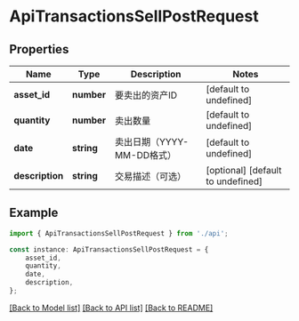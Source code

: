 # ApiTransactionsSellPostRequest


## Properties

Name | Type | Description | Notes
------------ | ------------- | ------------- | -------------
**asset_id** | **number** | 要卖出的资产ID | [default to undefined]
**quantity** | **number** | 卖出数量 | [default to undefined]
**date** | **string** | 卖出日期（YYYY-MM-DD格式） | [default to undefined]
**description** | **string** | 交易描述（可选） | [optional] [default to undefined]

## Example

```typescript
import { ApiTransactionsSellPostRequest } from './api';

const instance: ApiTransactionsSellPostRequest = {
    asset_id,
    quantity,
    date,
    description,
};
```

[[Back to Model list]](../README.md#documentation-for-models) [[Back to API list]](../README.md#documentation-for-api-endpoints) [[Back to README]](../README.md)
